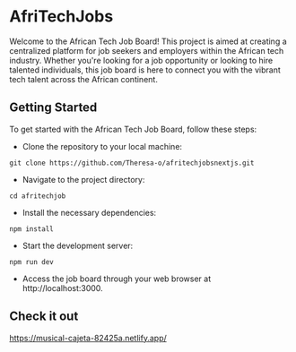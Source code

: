 
# AfriTechJobs

Welcome to the African Tech Job Board! This project is aimed at creating a centralized platform for job seekers and employers within the African tech industry. Whether you're looking for a job opportunity or looking to hire talented individuals, this job board is here to connect you with the vibrant tech talent across the African continent.

## Getting Started
To get started with the African Tech Job Board, follow these steps:

- Clone the repository to your local machine:

```
git clone https://github.com/Theresa-o/afritechjobsnextjs.git
```
- Navigate to the project directory:

```
cd afritechjob
```

- Install the necessary dependencies:

```
npm install
```

- Start the development server:

```
npm run dev
```
- Access the job board through your web browser at http://localhost:3000.
## Check it out
https://musical-cajeta-82425a.netlify.app/




